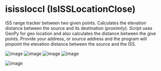 # isissloccl (IsISSLocationClose)
 ISS range tracker between two given points.
 Calculates the elevation distance between the source and its destination (_proximity_). Script uses GeoPy for geo location and also calculates the distance between the give points. Provide your address, or source address and the program will pinpoint the elevation distance between the source and the ISS.
 
 ![image](https://user-images.githubusercontent.com/987794/158075011-2097549c-9bff-45a3-89e9-5add3165947f.png)
 ![image](https://user-images.githubusercontent.com/987794/158075039-b9339a00-e9bb-4dd3-b2d2-d65a3f42dbbf.png)
 ![image](https://user-images.githubusercontent.com/987794/158075074-f4887899-f034-419c-913a-b80d54db7fec.png)
 ![image](https://user-images.githubusercontent.com/987794/158075241-6c1171b5-cc91-4ec0-97b8-c0cda4d032a0.png)
 
 ![image](https://user-images.githubusercontent.com/987794/159131462-3e861e19-0cee-4b5a-a114-4ac0cd3ef1f0.png)




